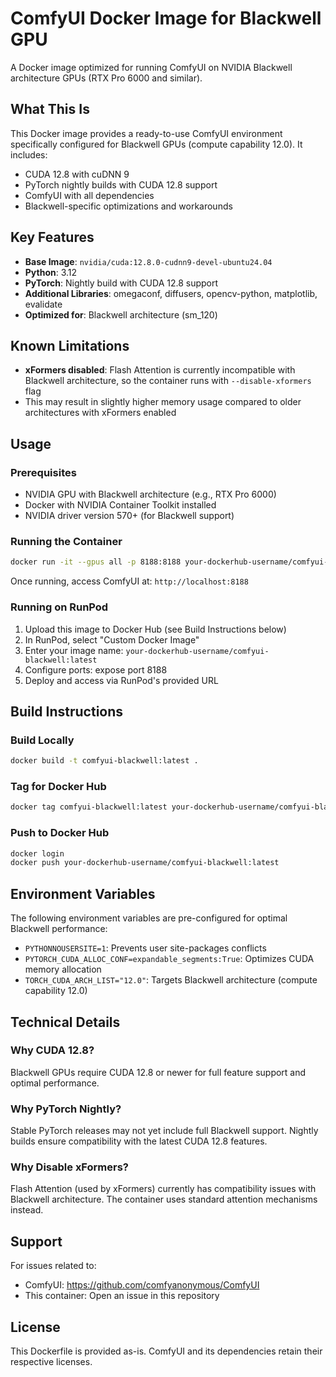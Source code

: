 # ComfyUI Docker Image for Blackwell GPU

A Docker image optimized for running ComfyUI on NVIDIA Blackwell architecture GPUs (RTX Pro 6000 and similar).

## What This Is

This Docker image provides a ready-to-use ComfyUI environment specifically configured for Blackwell GPUs (compute capability 12.0). It includes:

- CUDA 12.8 with cuDNN 9
- PyTorch nightly builds with CUDA 12.8 support
- ComfyUI with all dependencies
- Blackwell-specific optimizations and workarounds

## Key Features

- **Base Image**: `nvidia/cuda:12.8.0-cudnn9-devel-ubuntu24.04`
- **Python**: 3.12
- **PyTorch**: Nightly build with CUDA 12.8 support
- **Additional Libraries**: omegaconf, diffusers, opencv-python, matplotlib, evalidate
- **Optimized for**: Blackwell architecture (sm_120)

## Known Limitations

- **xFormers disabled**: Flash Attention is currently incompatible with Blackwell architecture, so the container runs with `--disable-xformers` flag
- This may result in slightly higher memory usage compared to older architectures with xFormers enabled

## Usage

### Prerequisites

- NVIDIA GPU with Blackwell architecture (e.g., RTX Pro 6000)
- Docker with NVIDIA Container Toolkit installed
- NVIDIA driver version 570+ (for Blackwell support)

### Running the Container

```bash
docker run -it --gpus all -p 8188:8188 your-dockerhub-username/comfyui-blackwell:latest
```

Once running, access ComfyUI at: `http://localhost:8188`

### Running on RunPod

1. Upload this image to Docker Hub (see Build Instructions below)
2. In RunPod, select "Custom Docker Image"
3. Enter your image name: `your-dockerhub-username/comfyui-blackwell:latest`
4. Configure ports: expose port 8188
5. Deploy and access via RunPod's provided URL

## Build Instructions

### Build Locally

```bash
docker build -t comfyui-blackwell:latest .
```

### Tag for Docker Hub

```bash
docker tag comfyui-blackwell:latest your-dockerhub-username/comfyui-blackwell:latest
```

### Push to Docker Hub

```bash
docker login
docker push your-dockerhub-username/comfyui-blackwell:latest
```

## Environment Variables

The following environment variables are pre-configured for optimal Blackwell performance:

- `PYTHONNOUSERSITE=1`: Prevents user site-packages conflicts
- `PYTORCH_CUDA_ALLOC_CONF=expandable_segments:True`: Optimizes CUDA memory allocation
- `TORCH_CUDA_ARCH_LIST="12.0"`: Targets Blackwell architecture (compute capability 12.0)

## Technical Details

### Why CUDA 12.8?

Blackwell GPUs require CUDA 12.8 or newer for full feature support and optimal performance.

### Why PyTorch Nightly?

Stable PyTorch releases may not yet include full Blackwell support. Nightly builds ensure compatibility with the latest CUDA 12.8 features.

### Why Disable xFormers?

Flash Attention (used by xFormers) currently has compatibility issues with Blackwell architecture. The container uses standard attention mechanisms instead.

## Support

For issues related to:
- ComfyUI: https://github.com/comfyanonymous/ComfyUI
- This container: Open an issue in this repository

## License

This Dockerfile is provided as-is. ComfyUI and its dependencies retain their respective licenses.
